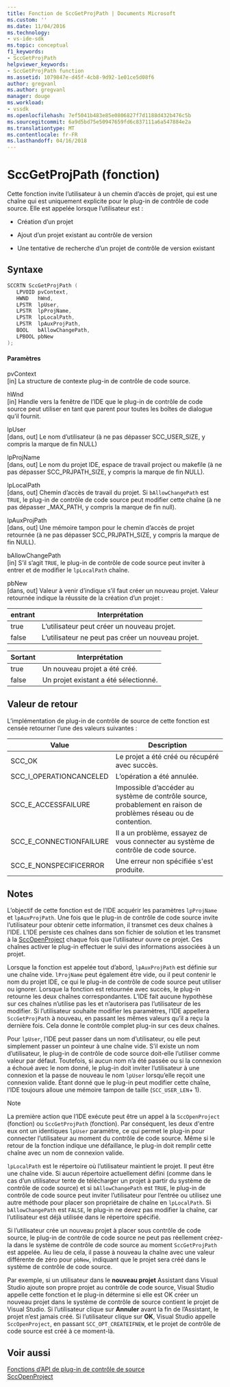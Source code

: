 ```yaml
---
title: Fonction de SccGetProjPath | Documents Microsoft
ms.custom: ''
ms.date: 11/04/2016
ms.technology:
- vs-ide-sdk
ms.topic: conceptual
f1_keywords:
- SccGetProjPath
helpviewer_keywords:
- SccGetProjPath function
ms.assetid: 1079847e-d45f-4cb8-9d92-1e01ce5d08f6
author: gregvanl
ms.author: gregvanl
manager: douge
ms.workload:
- vssdk
ms.openlocfilehash: 7ef5041b483e85e0806827f7d1188d432b476c5b
ms.sourcegitcommit: 6a9d5bd75e50947659fd6c837111a6a547884e2a
ms.translationtype: MT
ms.contentlocale: fr-FR
ms.lasthandoff: 04/16/2018
---
```

# <a name="sccgetprojpath-function"></a>SccGetProjPath (fonction)
Cette fonction invite l’utilisateur à un chemin d’accès de projet, qui est une chaîne qui est uniquement explicite pour le plug-in de contrôle de code source. Elle est appelée lorsque l’utilisateur est :  
  
-   Création d’un projet  
  
-   Ajout d’un projet existant au contrôle de version  
  
-   Une tentative de recherche d’un projet de contrôle de version existant  
  
## <a name="syntax"></a>Syntaxe  
  
```cpp  
SCCRTN SccGetProjPath (  
   LPVOID pvContext,  
   HWND   hWnd,  
   LPSTR  lpUser,  
   LPSTR  lpProjName,  
   LPSTR  lpLocalPath,  
   LPSTR  lpAuxProjPath,  
   BOOL   bAllowChangePath,  
   LPBOOL pbNew  
);  
```  
  
#### <a name="parameters"></a>Paramètres  
 pvContext  
 [in] La structure de contexte plug-in de contrôle de code source.  
  
 hWnd  
 [in] Handle vers la fenêtre de l’IDE que le plug-in de contrôle de code source peut utiliser en tant que parent pour toutes les boîtes de dialogue qu’il fournit.  
  
 lpUser  
 [dans, out] Le nom d’utilisateur (à ne pas dépasser SCC_USER_SIZE, y compris la marque de fin NULL)  
  
 lpProjName  
 [dans, out] Le nom du projet IDE, espace de travail project ou makefile (à ne pas dépasser SCC_PRJPATH_SIZE, y compris la marque de fin NULL).  
  
 lpLocalPath  
 [dans, out] Chemin d’accès de travail du projet. Si `bAllowChangePath` est `TRUE`, le plug-in de contrôle de code source peut modifier cette chaîne (à ne pas dépasser _MAX_PATH, y compris la marque de fin null).  
  
 lpAuxProjPath  
 [dans, out] Une mémoire tampon pour le chemin d’accès de projet retournée (à ne pas dépasser SCC_PRJPATH_SIZE, y compris la marque de fin NULL).  
  
 bAllowChangePath  
 [in] S’il s’agit `TRUE`, le plug-in de contrôle de code source peut inviter à entrer et de modifier le `lpLocalPath` chaîne.  
  
 pbNew  
 [dans, out] Valeur à venir d’indique s’il faut créer un nouveau projet. Valeur retournée indique la réussite de la création d’un projet :  
  
|entrant|Interprétation|  
|--------------|--------------------|  
|true|L’utilisateur peut créer un nouveau projet.|  
|false|L’utilisateur ne peut pas créer un nouveau projet.|  
  
|Sortant|Interprétation|  
|--------------|--------------------|  
|true|Un nouveau projet a été créé.|  
|false|Un projet existant a été sélectionné.|  
  
## <a name="return-value"></a>Valeur de retour  
 L’implémentation de plug-in de contrôle de source de cette fonction est censée retourner l’une des valeurs suivantes :  
  
|Value|Description|  
|-----------|-----------------|  
|SCC_OK|Le projet a été créé ou récupéré avec succès.|  
|SCC_I_OPERATIONCANCELED|L’opération a été annulée.|  
|SCC_E_ACCESSFAILURE|Impossible d’accéder au système de contrôle source, probablement en raison de problèmes réseau ou de contention.|  
|SCC_E_CONNECTIONFAILURE|Il a un problème, essayez de vous connecter au système de contrôle de code source.|  
|SCC_E_NONSPECIFICERROR|Une erreur non spécifiée s'est produite.|  
  
## <a name="remarks"></a>Notes  
 L’objectif de cette fonction est de l’IDE acquérir les paramètres `lpProjName` et `lpAuxProjPath`. Une fois que le plug-in de contrôle de code source invite l’utilisateur pour obtenir cette information, il transmet ces deux chaînes à l’IDE. L’IDE persiste ces chaînes dans son fichier de solution et les transmet à la [SccOpenProject](../extensibility/sccopenproject-function.md) chaque fois que l’utilisateur ouvre ce projet. Ces chaînes activer le plug-in effectuer le suivi des informations associées à un projet.  
  
 Lorsque la fonction est appelée tout d’abord, `lpAuxProjPath` est définie sur une chaîne vide. `lProjName` peut également être vide, ou il peut contenir le nom du projet IDE, ce qui le plug-in de contrôle de code source peut utiliser ou ignorer. Lorsque la fonction est retournée avec succès, le plug-in retourne les deux chaînes correspondantes. L’IDE fait aucune hypothèse sur ces chaînes n’utilise pas les et n’autorisera pas l’utilisateur de les modifier. Si l’utilisateur souhaite modifier les paramètres, l’IDE appellera `SccGetProjPath` à nouveau, en passant les mêmes valeurs qu’il a reçu la dernière fois. Cela donne le contrôle complet plug-in sur ces deux chaînes.  
  
 Pour `lpUser`, l’IDE peut passer dans un nom d’utilisateur, ou elle peut simplement passer un pointeur à une chaîne vide. S’il existe un nom d’utilisateur, le plug-in de contrôle de code source doit-elle l’utiliser comme valeur par défaut. Toutefois, si aucun nom n’a été passée ou si la connexion a échoué avec le nom donné, le plug-in doit inviter l’utilisateur à une connexion et la passe de nouveau le nom `lpUser` lorsqu’elle reçoit une connexion valide. Étant donné que le plug-in peut modifier cette chaîne, l’IDE toujours alloue une mémoire tampon de taille (`SCC_USER_LEN`+ 1).  
  
> [!NOTE]
>  La première action que l’IDE exécute peut être un appel à la `SccOpenProject` (fonction) ou `SccGetProjPath` (fonction). Par conséquent, les deux d'entre eux ont un identiques `lpUser` paramètre, ce qui permet le plug-in pour connecter l’utilisateur au moment du contrôle de code source. Même si le retour de la fonction indique une défaillance, le plug-in doit remplir cette chaîne avec un nom de connexion valide.  
  
 `lpLocalPath` est le répertoire où l’utilisateur maintient le projet. Il peut être une chaîne vide. Si aucun répertoire actuellement défini (comme dans le cas d’un utilisateur tente de télécharger un projet à partir du système de contrôle de code source) et si `bAllowChangePath` est `TRUE`, le plug-in de contrôle de code source peut inviter l’utilisateur pour l’entrée ou utilisez une autre méthode pour placer son propriétaire de chaîne en `lpLocalPath`. Si `bAllowChangePath` est `FALSE`, le plug-in ne devez pas modifier la chaîne, car l’utilisateur est déjà utilisée dans le répertoire spécifié.  
  
 Si l’utilisateur crée un nouveau projet à placer sous contrôle de code source, le plug-in de contrôle de code source ne peut pas réellement créez-la dans le système de contrôle de code source au moment `SccGetProjPath` est appelée. Au lieu de cela, il passe à nouveau la chaîne avec une valeur différente de zéro pour `pbNew`, indiquant que le projet sera créé dans le système de contrôle de code source.  
  
 Par exemple, si un utilisateur dans le **nouveau projet** Assistant dans Visual Studio ajoute son propre projet au contrôle de code source, Visual Studio appelle cette fonction et le plug-in détermine si elle est OK créer un nouveau projet dans le système de contrôle de source contient le projet de Visual Studio. Si l’utilisateur clique sur **Annuler** avant la fin de l’Assistant, le projet n’est jamais créé. Si l’utilisateur clique sur **OK**, Visual Studio appelle `SccOpenProject`, en passant `SCC_OPT_CREATEIFNEW`, et le projet de contrôle de code source est créé à ce moment-là.  
  
## <a name="see-also"></a>Voir aussi  
 [Fonctions d’API de plug-in de contrôle de source](../extensibility/source-control-plug-in-api-functions.md)   
 [SccOpenProject](../extensibility/sccopenproject-function.md)
